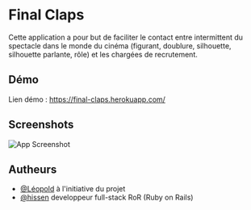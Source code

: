 # Final Claps

Cette application a pour but de faciliter le contact entre intermittent du spectacle dans le monde du cinéma (figurant, doublure, silhouette, silhouette parlante, rôle) et les chargées de recrutement.

## Démo

Lien démo : https://final-claps.herokuapp.com/

## Screenshots

![App Screenshot](https://www.hebergeur-image.com/upload/92.170.185.148-635a4af69e749.png)

## Autheurs

- [@Léopold](https://www.facebook.com/groups/628150358397587/) à l'initiative du projet
- [@hissen](https://www.github.com/fsuhas) developpeur full-stack RoR (Ruby on Rails)
